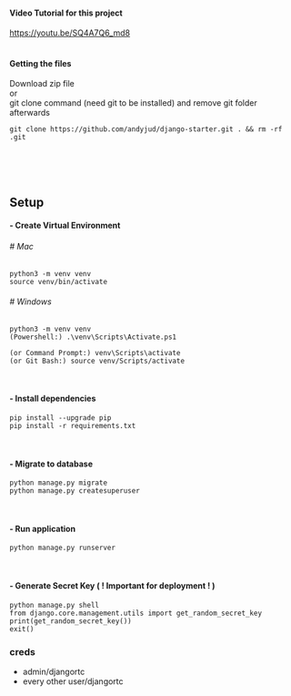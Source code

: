 #### Video Tutorial for this project
https://youtu.be/SQ4A7Q6_md8
<br><br>

#### Getting the files
Download zip file<br>
or <br>
git clone command (need git to be installed) and remove git folder afterwards
```
git clone https://github.com/andyjud/django-starter.git . && rm -rf .git
```
<br><br><br>

## Setup

#### - Create Virtual Environment
###### # Mac
```
python3 -m venv venv
source venv/bin/activate
```

###### # Windows
```
python3 -m venv venv
(Powershell:) .\venv\Scripts\Activate.ps1
```
```
(or Command Prompt:) venv\Scripts\activate
(or Git Bash:) source venv/Scripts/activate
```

<br>

#### - Install dependencies
```
pip install --upgrade pip
pip install -r requirements.txt
```

<br>

#### - Migrate to database
```
python manage.py migrate
python manage.py createsuperuser
```

<br>

#### - Run application
```
python manage.py runserver
```

<br>

#### - Generate Secret Key ( ! Important for deployment ! )
```
python manage.py shell
from django.core.management.utils import get_random_secret_key
print(get_random_secret_key())
exit()
```

###  creds
- admin/djangortc
- every other user/djangortc
